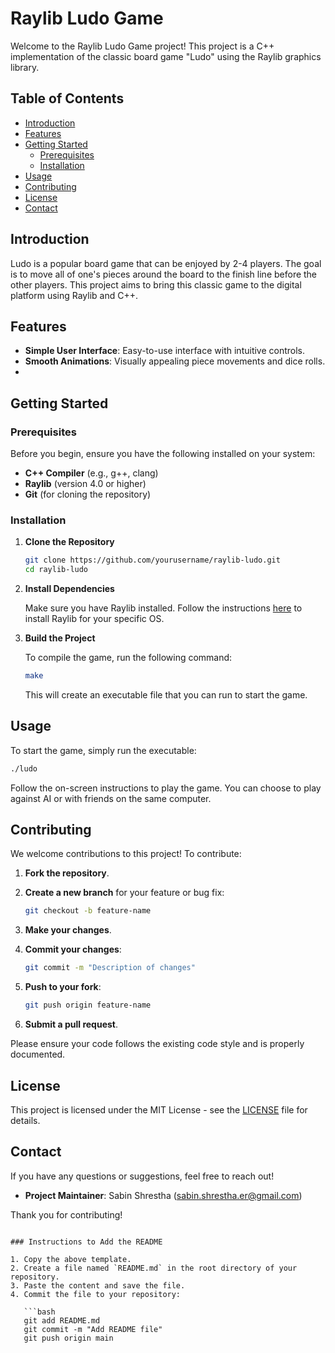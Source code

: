 # Raylib Ludo Game

Welcome to the Raylib Ludo Game project! This project is a C++ implementation of the classic board game "Ludo" using the Raylib graphics library. 

## Table of Contents
- [Introduction](#introduction)
- [Features](#features)
- [Getting Started](#getting-started)
  - [Prerequisites](#prerequisites)
  - [Installation](#installation)
- [Usage](#usage)
- [Contributing](#contributing)
- [License](#license)
- [Contact](#contact)

## Introduction

Ludo is a popular board game that can be enjoyed by 2-4 players. The goal is to move all of one's pieces around the board to the finish line before the other players. This project aims to bring this classic game to the digital platform using Raylib and C++.

## Features

- **Simple User Interface**: Easy-to-use interface with intuitive controls.
- **Smooth Animations**: Visually appealing piece movements and dice rolls.
- 
## Getting Started

### Prerequisites

Before you begin, ensure you have the following installed on your system:

- **C++ Compiler** (e.g., g++, clang)
- **Raylib** (version 4.0 or higher)
- **Git** (for cloning the repository)

### Installation

1. **Clone the Repository**

   ```bash
   git clone https://github.com/yourusername/raylib-ludo.git
   cd raylib-ludo
   ```

2. **Install Dependencies**

   Make sure you have Raylib installed. Follow the instructions [here](https://github.com/raysan5/raylib#compiling) to install Raylib for your specific OS.

3. **Build the Project**

   To compile the game, run the following command:

   ```bash
   make
   ```

   This will create an executable file that you can run to start the game.

## Usage

To start the game, simply run the executable:

```bash
./ludo
```

Follow the on-screen instructions to play the game. You can choose to play against AI or with friends on the same computer.

## Contributing

We welcome contributions to this project! To contribute:

1. **Fork the repository**.
2. **Create a new branch** for your feature or bug fix:

   ```bash
   git checkout -b feature-name
   ```

3. **Make your changes**.
4. **Commit your changes**:

   ```bash
   git commit -m "Description of changes"
   ```

5. **Push to your fork**:

   ```bash
   git push origin feature-name
   ```

6. **Submit a pull request**.

Please ensure your code follows the existing code style and is properly documented.

## License

This project is licensed under the MIT License - see the [LICENSE](LICENSE) file for details.

## Contact

If you have any questions or suggestions, feel free to reach out!

- **Project Maintainer**: Sabin Shrestha (sabin.shrestha.er@gmail.com)

Thank you for contributing!

```

### Instructions to Add the README

1. Copy the above template.
2. Create a file named `README.md` in the root directory of your repository.
3. Paste the content and save the file.
4. Commit the file to your repository:

   ```bash
   git add README.md
   git commit -m "Add README file"
   git push origin main
   ```
